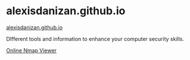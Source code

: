 # alexisdanizan.github.io

[alexisdanizan.github.io](https://alexisdanizan.github.io)

DIfferent tools and information to enhance your computer security skills.

[Online Nmap Viewer](https://alexisdanizan.github.io/OnlineNmapViewer/)
